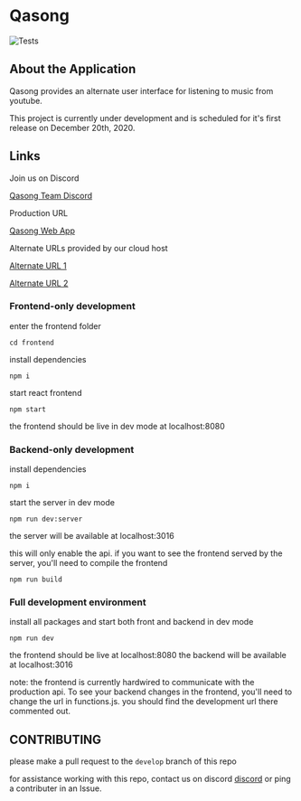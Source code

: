 # Qasong

![Tests](https://github.com/IanWalston/qasong/workflows/Node.js%20CI/badge.svg)

## About the Application

Qasong provides an alternate user interface for listening to music from youtube.

This project is currently under development and is scheduled for it's first release on December 20th, 2020.

## Links

Join us on Discord

[Qasong Team Discord](https://discord.gg/VnpcrtYnrS)

Production URL

[Qasong Web App](https://qasong.com)

Alternate URLs provided by our cloud host

[Alternate URL 1](https://qasong.appspot.com)

[Alternate URL 2](https://qasong.ew.r.appspot.com/)

### Frontend-only development

enter the frontend folder

`cd frontend`

install dependencies

`npm i`

start react frontend

`npm start`

the frontend should be live in dev mode at localhost:8080

### Backend-only development

install dependencies

`npm i`

start the server in dev mode

`npm run dev:server`

the server will be available at localhost:3016

this will only enable the api. if you want to see the frontend served by the server, you'll need to compile the frontend

`npm run build`

### Full development environment

install all packages and start both front and backend in dev mode

`npm run dev`

the frontend should be live at localhost:8080
the backend will be available at localhost:3016

note: the frontend is currently hardwired to communicate with the production api.
To see your backend changes in the frontend, you'll need to change the url in functions.js.
you should find the development url there commented out.

## CONTRIBUTING

please make a pull request to the `develop` branch of this repo

for assistance working with this repo, contact us on discord [discord](https://discord.gg/b2gEwT8) or ping a contributer in an Issue.
